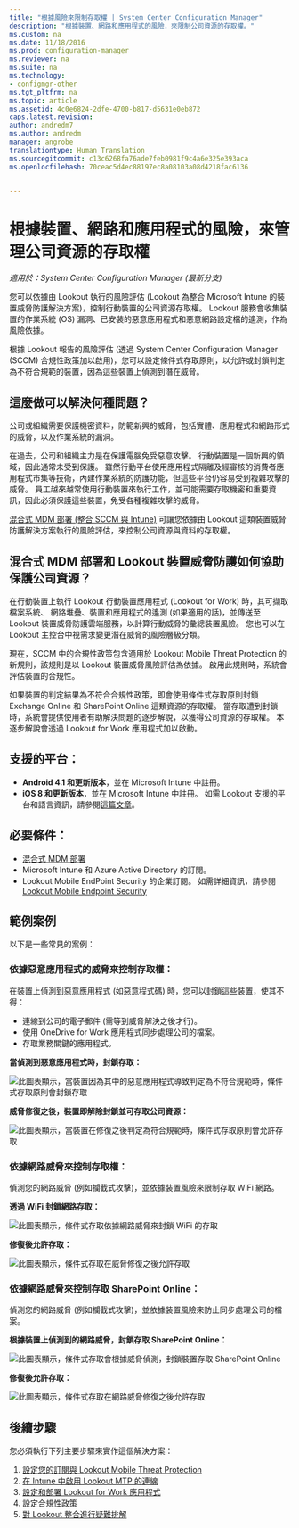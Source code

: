```yaml
---
title: "根據風險來限制存取權 | System Center Configuration Manager"
description: "根據裝置、網路和應用程式的風險，來限制公司資源的存取權。"
ms.custom: na
ms.date: 11/18/2016
ms.prod: configuration-manager
ms.reviewer: na
ms.suite: na
ms.technology:
- configmgr-other
ms.tgt_pltfrm: na
ms.topic: article
ms.assetid: 4c0e6824-2dfe-4700-b817-d5631e0eb872
caps.latest.revision: 
author: andredm7
ms.author: andredm
manager: angrobe
translationtype: Human Translation
ms.sourcegitcommit: c13c6268fa76ade7feb0981f9c4a6e325e393aca
ms.openlocfilehash: 70ceac5d4ec88197ec8a08103a08d4218fac6136


---
```

# <a name="manage-access-to-company-resource-based-on-device-network-and-application-risk"></a>根據裝置、網路和應用程式的風險，來管理公司資源的存取權

*適用於：System Center Configuration Manager (最新分支)*

您可以依據由 Lookout 執行的風險評估 (Lookout 為整合 Microsoft Intune 的裝置威脅防護解決方案)，控制行動裝置的公司資源存取權。 Lookout 服務會收集裝置的作業系統 (OS) 漏洞、已安裝的惡意應用程式和惡意網路設定檔的遙測，作為風險依據。 

根據 Lookout 報告的風險評估 (透過 System Center Configuration Manager (SCCM) 合規性政策加以啟用)，您可以設定條件式存取原則，以允許或封鎖判定為不符合規範的裝置，因為這些裝置上偵測到潛在威脅。  

## <a name="what-problem-does-this-solve"></a>這麼做可以解決何種問題？
公司或組織需要保護機密資料，防範新興的威脅，包括實體、應用程式和網路形式的威脅，以及作業系統的漏洞。

在過去，公司和組織主力是在保護電腦免受惡意攻擊。 行動裝置是一個新興的領域，因此通常未受到保護。 雖然行動平台使用應用程式隔離及經審核的消費者應用程式市集等技術，內建作業系統的防護功能，但這些平台仍容易受到複雜攻擊的威脅。 員工越來越常使用行動裝置來執行工作，並可能需要存取機密和重要資訊，因此必須保護這些裝置，免受各種複雜攻擊的威脅。

[混合式 MDM 部署 (整合 SCCM 與 Intune)](https://docs.microsoft.com/en-us/sccm/mdm/understand/choose-between-standalone-intune-and-hybrid-mobile-device-management) 可讓您依據由 Lookout 這類裝置威脅防護解決方案執行的風險評估，來控制公司資源與資料的存取權。

## <a name="how-do-the-hybrid-mdm-deployment-and-lookout-device-threat-protection-help-protect-company-resources"></a>混合式 MDM 部署和 Lookout 裝置威脅防護如何協助保護公司資源？
在行動裝置上執行 Lookout 行動裝置應用程式 (Lookout for Work) 時，其可擷取檔案系統、 網路堆疊、裝置和應用程式的遙測 (如果適用的話)，並傳送至 Lookout 裝置威脅防護雲端服務，以計算行動威脅的彙總裝置風險。 您也可以在 Lookout 主控台中視需求變更潛在威脅的風險層級分類。  

現在，SCCM 中的合規性政策包含適用於 Lookout Mobile Threat Protection 的新規則，該規則是以 Lookout 裝置威脅風險評估為依據。 啟用此規則時，系統會評估裝置的合規性。

如果裝置的判定結果為不符合合規性政策，即會使用條件式存取原則封鎖 Exchange Online 和 SharePoint Online 這類資源的存取權。 當存取遭到封鎖時，系統會提供使用者有助解決問題的逐步解說，以獲得公司資源的存取權。 本逐步解說會透過 Lookout for Work 應用程式加以啟動。

## <a name="supported-platforms"></a>支援的平台：
* **Android 4.1 和更新版本**，並在 Microsoft Intune 中註冊。
* **iOS 8 和更新版本**，並在 Microsoft Intune 中註冊。
如需 Lookout 支援的平台和語言資訊，請參閱[這篇文章](https://personal.support.lookout.com/hc/en-us/articles/114094140253)。

## <a name="prerequisites"></a>必要條件：
* [混合式 MDM 部署](https://docs.microsoft.com/en-us/sccm/mdm/understand/choose-between-standalone-intune-and-hybrid-mobile-device-management)
* Microsoft Intune 和 Azure Active Directory 的訂閱。
* Lookout Mobile EndPoint Security 的企業訂閱。  如需詳細資訊，請參閱 [Lookout Mobile Endpoint Security](https://www.lookout.com/products/mobile-endpoint-security)

## <a name="example-scenarios"></a>範例案例
以下是一些常見的案例：
### <a name="control-access-based-on-threat-from-malicious-apps"></a>依據惡意應用程式的威脅來控制存取權：
在裝置上偵測到惡意應用程式 (如惡意程式碼) 時，您可以封鎖這些裝置，使其不得：
* 連線到公司的電子郵件 (需等到威脅解決之後才行)。
* 使用 OneDrive for Work 應用程式同步處理公司的檔案。
* 存取業務關鍵的應用程式。

**當偵測到惡意應用程式時，封鎖存取：**

![此圖表顯示，當裝置因為其中的惡意應用程式導致判定為不符合規範時，條件式存取原則會封鎖存取](../media/config-mgr-maliciousapps_blocked.png)

**威脅修復之後，裝置即解除封鎖並可存取公司資源：**

![此圖表顯示，當裝置在修復之後判定為符合規範時，條件式存取原則會允許存取](../media/config-mgr-maliciousapps-unblocked.png)
### <a name="control-access-based-on-threat-to-network"></a>依據網路威脅來控制存取權：
偵測您的網路威脅 (例如攔截式攻擊)，並依據裝置風險來限制存取 WiFi 網路。

**透過 WiFi 封鎖網路存取：**

![此圖表顯示，條件式存取依據網路威脅來封鎖 WiFi 的存取](../media/config-mgr-network-wifi-blocked.png)

**修復後允許存取：**

![此圖表顯示，條件式存取在威脅修復之後允許存取](../media/config-mgr-network-wifi-unblocked.png)
### <a name="control-access-to-sharepoint-online-based-on-threat-to-network"></a>依據網路威脅來控制存取 SharePoint Online：

偵測您的網路威脅 (例如攔截式攻擊)，並依據裝置風險來防止同步處理公司的檔案。

**根據裝置上偵測到的網路威脅，封鎖存取 SharePoint Online：**

![此圖表顯示，條件式存取會根據威脅偵測，封鎖裝置存取 SharePoint Online](../media/config-mgr-network-spo-blocked.png)


**修復後允許存取：**

![此圖表顯示，條件式存取在網路威脅修復之後允許存取](../media/config-mgr-network-spo-unblocked.png)

## <a name="next-steps"></a>後續步驟
您必須執行下列主要步驟來實作這個解決方案：
1.    [設定您的訂閱與 Lookout Mobile Threat Protection](set-up-your-subscription-with-lookout.md)
2.    [在 Intune 中啟用 Lookout MTP 的連線](enable-lookout-connection-in-intune.md)
3.  [設定和部署 Lookout for Work 應用程式](configure-and-deploy-lookout-for-work-apps.md)
4.    [設定合規性政策](enable-device-threat-protection-rule-compliance-policy.md)
5.    [對 Lookout 整合進行疑難排解](troubleshoot-lookout-integration.md)



<!--HONumber=Dec16_HO3-->


